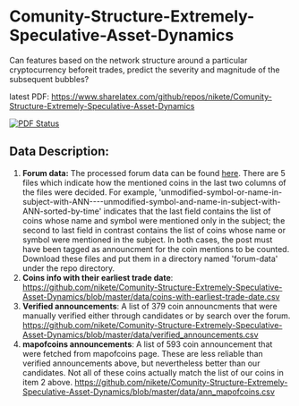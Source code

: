# Comunity-Structure-Extremely-Speculative-Asset-Dynamics
Can features based on the network structure around a particular cryptocurrency beforeit trades, predict the severity and magnitude of the subsequent bubbles?

latest PDF: https://www.sharelatex.com/github/repos/nikete/Comunity-Structure-Extremely-Speculative-Asset-Dynamics

[![PDF Status](https://www.sharelatex.com/github/repos/nikete/Comunity-Structure-Extremely-Speculative-Asset-Dynamics/builds/latest/badge.svg)](https://www.sharelatex.com/github/repos/nikete/Comunity-Structure-Extremely-Speculative-Asset-Dynamics/builds/latest/output.pdf)

## Data Description:
1. **Forum data:** The processed forum data can be found [here](https://www.dropbox.com/sh/grxbcuyo4cquyow/AABgnyGD0EtpJwrzfkgJdSuMa?dl=0). There are 5 files which indicate how the mentioned coins in the last two columns of the files were decided. For example, 'unmodified-symbol-or-name-in-subject-with-ANN----unmodified-symbol-and-name-in-subject-with-ANN-sorted-by-time' indicates that the last field contains the list of coins whose name and symbol were mentioned only in the subject; the second to last field in contrast contains the list of coins whose name or symbol were mentioned in the subject. In both cases, the post must have been tagged as announcment for the coin mentions to be counted. Download these files and put them in a directory named 'forum-data' under the repo directory.
2. **Coins info with their earliest trade date**: https://github.com/nikete/Comunity-Structure-Extremely-Speculative-Asset-Dynamics/blob/master/data/coins-with-earliest-trade-date.csv
3. **Verified announcements**: A list of 379 coin announcments that were manually verified either through candidates or by search over the forum. https://github.com/nikete/Comunity-Structure-Extremely-Speculative-Asset-Dynamics/blob/master/data/verified_announcements.csv
4. **mapofcoins announcements**: A list of 593 coin announcement that were fetched from mapofcoins page. These are less reliable than verified announcements above, but nevertheless better than our candidates. Not all of these coins actually match the list of our coins in item 2 above. https://github.com/nikete/Comunity-Structure-Extremely-Speculative-Asset-Dynamics/blob/master/data/ann_mapofcoins.csv

